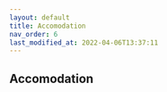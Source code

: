 ```yaml
---
layout: default
title: Accomodation
nav_order: 6
last_modified_at: 2022-04-06T13:37:11
---
```


## Accomodation